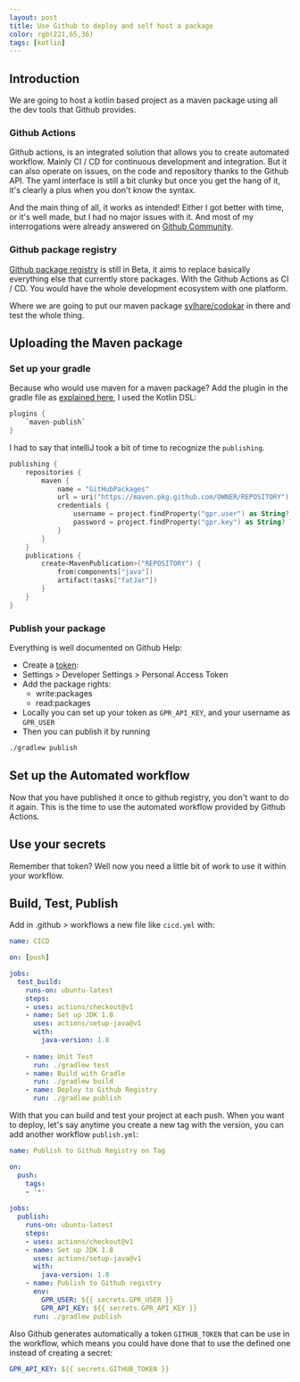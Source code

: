 ```yaml
---
layout: post
title: Use Github to deploy and self host a package
color: rgb(221,65,36)
tags: [kotlin]
---
```


## Introduction

We are going to host a kotlin based project as a maven package using all the dev tools that Github provides.

### Github Actions

Github actions, is an integrated solution that allows you to create automated workflow.
Mainly CI / CD for continuous development and integration.
But it can also operate on issues, on the code and repository thanks to the Github API.
The yaml interface is still a bit clunky but once you get the hang of it, it's clearly a plus when you don't know the syntax.

And the main thing of all, it works as intended! Either I got better with time, or it's well made, but I had no major issues with it. 
And most of my interrogations were already answered on [Github Community](https://github.community/t5/GitHub-Actions/bd-p/actions).

### Github package registry

[Github package registry](https://github.com/features/package-registry) is still in Beta, 
it aims to replace basically everything else that currently store packages.
With the Github Actions as CI / CD. You would have the whole development ecosystem with one platform.

Where we are going to put our maven package [sylhare/codokar](https://github.com/sylhare/codokar) in there and test the whole thing.


## Uploading the Maven package

### Set up your gradle

Because who would use maven for a maven package?
Add the plugin in the gradle file as [explained here](https://help.github.com/en/articles/configuring-gradle-for-use-with-github-package-registry#authenticating-to-github-package-registry), 
I used the Kotlin DSL:

```kotlin
plugins {
    `maven-publish`
}
```

I had to say that intelliJ took a bit of time to recognize the `publishing`.

```kotlin
publishing {
    repositories {
        maven {
            name = "GitHubPackages"
            url = uri("https://maven.pkg.github.com/OWNER/REPOSITORY")
            credentials {
                username = project.findProperty("gpr.user") as String? ?: System.getenv("GPR_USER")
                password = project.findProperty("gpr.key") as String? ?: System.getenv("GPR_API_KEY")
            }
        }
    }
    publications {
        create<MavenPublication>("REPOSITORY") {
            from(components["java"])
            artifact(tasks["fatJar"])
        }
    }
}
```

### Publish your package

Everything is well documented on Github Help:

 - Create a [token](https://help.github.com/en/articles/creating-a-personal-access-token-for-the-command-line): 
 - Settings > Developer Settings > Personal Access Token
 - Add the package rights:
    - write:packages
    - read:packages
 - Locally you can set up your token as `GPR_API_KEY`, and your username as `GPR_USER`
 - Then you can publish it by running
 
```bash
./gradlew publish
```

## Set up the Automated workflow

Now that you have published it once to github registry, you don't want to do it again.
This is the time to use the automated workflow provided by Github Actions.

## Use your secrets

Remember that token? Well now you need a little bit of work to use it within your workflow.

## Build, Test, Publish

Add in .github > workflows a new file like `cicd.yml` with:

```yml
name: CICD

on: [push]

jobs: 
  test_build:
    runs-on: ubuntu-latest
    steps:
    - uses: actions/checkout@v1
    - name: Set up JDK 1.8
      uses: actions/setup-java@v1
      with:
        java-version: 1.8
        
    - name: Unit Test
      run: ./gradlew test
    - name: Build with Gradle
      run: ./gradlew build   
    - name: Deploy to Github Registry
      run: ./gradlew publish
```

With that you can build and test your project at each push.
When you want to deploy, let's say anytime you create a new tag with the version, you can add another workflow `publish.yml`:

```yml
name: Publish to Github Registry on Tag

on:
  push:
    tags:
    - '*'
    
jobs: 
  publish:
    runs-on: ubuntu-latest
    steps:
    - uses: actions/checkout@v1
    - name: Set up JDK 1.8
      uses: actions/setup-java@v1
      with:
        java-version: 1.8
    - name: Publish to Github registry
      env: 
        GPR_USER: ${{ secrets.GPR_USER }}
        GPR_API_KEY: ${{ secrets.GPR_API_KEY }}
      run: ./gradlew publish
```

Also Github generates automatically a token `GITHUB_TOKEN` that can be use in the workflow, 
which means you could have done that to use the defined one instead of creating a secret:

```yml
GPR_API_KEY: ${{ secrets.GITHUB_TOKEN }} 
```

